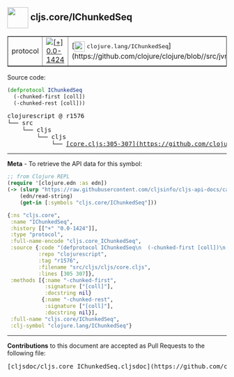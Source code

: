 ## <img width="48px" valign="middle" src="http://i.imgur.com/Hi20huC.png"> cljs.core/IChunkedSeq

 <table border="1">
<tr>

<td>protocol</td>
<td><a href="https://github.com/cljsinfo/cljs-api-docs/tree/0.0-1424"><img valign="middle" alt="[+] 0.0-1424" src="https://img.shields.io/badge/+-0.0--1424-lightgrey.svg"></a> </td>
<td>
[<img height="24px" valign="middle" src="http://i.imgur.com/1GjPKvB.png"> <samp>clojure.lang/IChunkedSeq</samp>](https://github.com/clojure/clojure/blob//src/jvm/clojure/lang/IChunkedSeq.java)
</td>
</tr>
</table>






Source code:

```clj
(defprotocol IChunkedSeq
  (-chunked-first [coll])
  (-chunked-rest [coll]))
```

 <pre>
clojurescript @ r1576
└── src
    └── cljs
        └── cljs
            └── <ins>[core.cljs:305-307](https://github.com/clojure/clojurescript/blob/r1576/src/cljs/cljs/core.cljs#L305-L307)</ins>
</pre>


---

__Meta__ - To retrieve the API data for this symbol:

```clj
;; from Clojure REPL
(require '[clojure.edn :as edn])
(-> (slurp "https://raw.githubusercontent.com/cljsinfo/cljs-api-docs/catalog/cljs-api.edn")
    (edn/read-string)
    (get-in [:symbols "cljs.core/IChunkedSeq"]))
```

```clj
{:ns "cljs.core",
 :name "IChunkedSeq",
 :history [["+" "0.0-1424"]],
 :type "protocol",
 :full-name-encode "cljs.core_IChunkedSeq",
 :source {:code "(defprotocol IChunkedSeq\n  (-chunked-first [coll])\n  (-chunked-rest [coll]))",
          :repo "clojurescript",
          :tag "r1576",
          :filename "src/cljs/cljs/core.cljs",
          :lines [305 307]},
 :methods [{:name "-chunked-first",
            :signature ["[coll]"],
            :docstring nil}
           {:name "-chunked-rest",
            :signature ["[coll]"],
            :docstring nil}],
 :full-name "cljs.core/IChunkedSeq",
 :clj-symbol "clojure.lang/IChunkedSeq"}

```

---

__Contributions__ to this document are accepted as Pull Requests to the following file:

 <pre>
[cljsdoc/cljs.core_IChunkedSeq.cljsdoc](https://github.com/cljsinfo/cljs-api-docs/blob/master/cljsdoc/cljs.core_IChunkedSeq.cljsdoc)
</pre>

